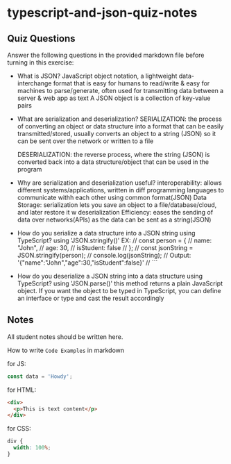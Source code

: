 # typescript-and-json-quiz-notes

## Quiz Questions

Answer the following questions in the provided markdown file before turning in this exercise:

- What is JSON?
  JavaScript object notation, a lightweight data-interchange format that is easy for humans to read/write & easy for machines to parse/generate, often used for transmitting data between a server & web app as text
  A JSON object is a collection of key-value pairs

- What are serialization and deserialization?
  SERIALIZATION: the process of converting an object or data structure into a format that can be easily transmitted/stored, usually converts an object to a string (JSON) so it can be sent over the network or written to a file

  DESERIALIZATION: the reverse process, where the string (JSON) is converted back into a data structure/object that can be used in the program

- Why are serialization and deserialization useful?
  interoperability: allows different systems/applications, written in diff programming languages to communicate withh each other using common format(JSON)
  Data Storage: serialization lets you save an object to a file/database/cloud, and later restore it w deserialization
  Efficiency: eases the sending of data over networks(APIs) as the data can be sent as a string(JSON)

- How do you serialize a data structure into a JSON string using TypeScript?
  using 'JSON.stringify()'
  EX:
  // const person = {
  // name: "John",
  // age: 30,
  // isStudent: false
  // };
  // const jsonString = JSON.stringify(person);
  // console.log(jsonString); // Output: '{"name":"John","age":30,"isStudent":false}'
  // ```

- How do you deserialize a JSON string into a data structure using TypeScript?
  using 'JSON.parse()'
  this method returns a plain JavaScript object.
  If you want the object to be typed in TypeScript, you can define an interface or type and cast the result accordingly

## Notes

All student notes should be written here.

How to write `Code Examples` in markdown

for JS:

```javascript
const data = 'Howdy';
```

for HTML:

```html
<div>
  <p>This is text content</p>
</div>
```

for CSS:

```css
div {
  width: 100%;
}
```

